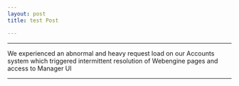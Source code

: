 ```yaml
---
layout: post
title: test Post

---
```


***
We experienced an abnormal and heavy request load on our Accounts system which triggered intermittent resolution of Webengine pages and access to Manager UI 

***
